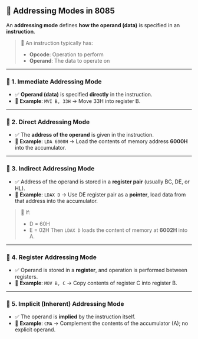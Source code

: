 ## 🔹 Addressing Modes in 8085

An **addressing mode** defines **how the operand (data)** is specified in an **instruction**.

> 📌 An instruction typically has:
>
> * **Opcode**: Operation to perform
> * **Operand**: The data to operate on

---

### 🔸 1. Immediate Addressing Mode

* ✅ **Operand (data)** is specified **directly** in the instruction.
* 📘 **Example**: `MVI B, 33H`
  → Move 33H into register B.

---

### 🔸 2. Direct Addressing Mode

* ✅ The **address of the operand** is given in the instruction.
* 📘 **Example**: `LDA 6000H`
  → Load the contents of memory address **6000H** into the accumulator.

---

### 🔸 3. Indirect Addressing Mode

* ✅ Address of the operand is stored in a **register pair** (usually BC, DE, or HL).
* 📘 **Example**: `LDAX D`
  → Use DE register pair as a **pointer**, load data from that address into the accumulator.

> 🔎 If:
>
> * D = 60H
> * E = 02H
>   Then `LDAX D` loads the content of memory at **6002H** into A.

---

### 🔸 4. Register Addressing Mode

* ✅ Operand is stored in a **register**, and operation is performed between registers.
* 📘 **Example**: `MOV B, C`
  → Copy contents of register C into register B.

---

### 🔸 5. Implicit (Inherent) Addressing Mode

* ✅ The operand is **implied** by the instruction itself.
* 📘 **Example**: `CMA`
  → Complement the contents of the accumulator (A); no explicit operand.

